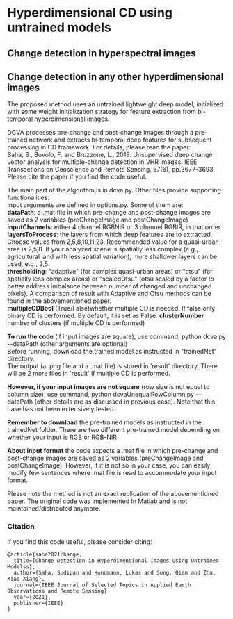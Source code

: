 # Hyperdimensional CD using untrained models

## Change detection in hyperspectral images
## Change detection in any other hyperdimensional images

The proposed method uses an untrained lightweight deep model, initialized with some weight initialization strategy for feature extraction from bi-temporal hyperdimensional images.

DCVA processes pre-change and post-change images through a pre-trained network and extracts bi-temporal deep features for subsequent processing in CD framework. For details, please read the paper: <br/>
Saha, S., Bovolo, F. and Bruzzone, L., 2019. Unsupervised deep change vector analysis for multiple-change detection in VHR images. IEEE Transactions on Geoscience and Remote Sensing, 57(6), pp.3677-3693.
Please cite the paper if you find the code useful.

The main part of the algorithm is in dcva.py. Other files provide supporting functionalities. <br/>
Input arguments are defined in options.py. Some of them are: <br/>
**dataPath**: a .mat file in which pre-change and post-change images are saved as 2 variables (preChangeImage and postChangeImage) <br/>
**inputChannels**: either 4 channel RGBNIR or 3 channel RGBIR, in that order <br/>
**layersToProcess**: the layers from which deep features are to extracted. Choose values from 2,5,8,10,11,23. Recommended value for 
a quasi-urban area is 2,5,8. If your analyzed scene is spatially less complex (e.g., agricultural land with less spatial variation),
more shallower layers can be used, e.g., 2,5. <br/>
**thresholding**: "adaptive" (for complex quasi-urban areas) or "otsu" (for spatially less complex areas) or "scaledOtsu" (otsu scaled by a factor to better address imbalance between number of changed and unchanged pixels). A comparison of result with Adaptive and Otsu methods can be found in the abovementioned paper. <br/>
**multipleCDBool** (True/False)whether multiple CD is needed. If false only binary CD is performed. By default, it is set as False.
**clusterNumber** number of clusters (if multiple CD is performed)

**To run the code** (if input images are square), use command, python dcva.py --dataPath <dataPath> (other arguments are optional)<br/>
Before running, download the trained model as instructed in "trainedNet" directory. <br/>
The output (a .png file and a .mat file) is stored in 'result' directory. There will be 2 more files in 'result' if multiple CD is performed.
  
 **However, if your input images are not square** (row size is not equal to column size), use command,
 python dcvaUnequalRowColumn.py --dataPath <dataPath> (other details are as discussed in previous case). Note that
  this case has not been extensively tested.<br/>
  
 **Remember to download** the pre-trained models as instructed in the trainedNet folder. There are two different pre-trained model depending on whether your input is RGB or RGB-NIR
 
 **About input format** the code expects a .mat file in which pre-change and post-change images are saved as 2 variables (preChangeImage and postChangeImage). However, if it is not so in your case, you can easily modify few sentences where .mat file is read to accommodate your input format.
  
Please note the method is not an exact replication of the abovementioned paper. The original code was implemented in Matlab and is not maintained/distributed anymore.

### Citation
If you find this code useful, please consider citing:
```[bibtex]
@article{saha2021change,
  title={Change Detection in Hyperdimensional Images using Untrained Modelss},
  author={Saha, Sudipan and Kondmann, Lukas and Song, Qian and Zhu, Xiao Xiang},
  journal={IEEE Journal of Selected Topics in Applied Earth Observations and Remote Sensing}
  year={2021},
  publisher={IEEE}
}
```
